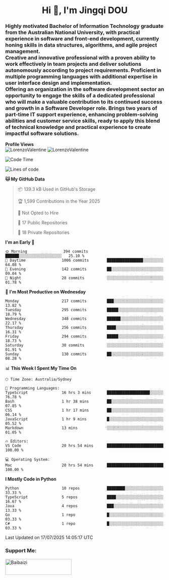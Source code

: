 <h1 align="center">Hi 👋, I'm Jingqi DOU</h1>
<h3 align="left">
Highly motivated Bachelor of Information Technology graduate from the Australian National University, with practical experience in software and front-end development, currently honing skills in data structures, algorithms, and agile project management. <br>
Creative and innovative professional with a proven ability to work effectively in team projects and deliver solutions autonomously according to project requirements. Proficient in multiple programming languages with additional expertise in user interface design and implementation. <br>
Offering an organization in the software development sector an opportunity to engage the skills of a dedicated professional who will make a valuable contribution to its continued success and growth in a Software Developer role. Brings two years of part-time IT support experience, enhancing problem-solving abilities and customer service skills, ready to apply this blend of technical knowledge and practical experience to create impactful software solutions. 
</h3>

**Profile Views**<br>
<img src="https://count.getloli.com/@LorenzoValentine?name=LorenzoValentine&theme=asoul&padding=7&offset=0&align=center&scale=2&pixelated=1&darkmode=auto&prefix=020315" alt="LorenzoValentine" theme="rule34" />
<img src="https://count.getloli.com/@LorenzoValentine?name=LorenzoValentine&theme=food&padding=7&offset=0&align=center&scale=2&pixelated=1&darkmode=auto&prefix=020315" alt="LorenzoValentine" theme="rule34" />
 

<!--START_SECTION:waka-->
![Code Time](http://img.shields.io/badge/Code%20Time-2%2C127%20hrs%201%20min-blue)

![Lines of code](https://img.shields.io/badge/From%20Hello%20World%20I%27ve%20Written-321.2%20thousand%20lines%20of%20code-blue)

**🐱 My GitHub Data** 

> 📦 139.3 kB Used in GitHub's Storage 
 > 
> 🏆 1,599 Contributions in the Year 2025
 > 
> 🚫 Not Opted to Hire
 > 
> 📜 17 Public Repositories 
 > 
> 🔑 18 Private Repositories 
 > 
**I'm an Early 🐤** 

```text
🌞 Morning                394 commits         ██████░░░░░░░░░░░░░░░░░░░   25.10 % 
🌆 Daytime                1006 commits        ████████████████░░░░░░░░░   64.08 % 
🌃 Evening                142 commits         ██░░░░░░░░░░░░░░░░░░░░░░░   09.04 % 
🌙 Night                  28 commits          ░░░░░░░░░░░░░░░░░░░░░░░░░   01.78 % 
```
📅 **I'm Most Productive on Wednesday** 

```text
Monday                   217 commits         ███░░░░░░░░░░░░░░░░░░░░░░   13.82 % 
Tuesday                  295 commits         █████░░░░░░░░░░░░░░░░░░░░   18.79 % 
Wednesday                348 commits         ██████░░░░░░░░░░░░░░░░░░░   22.17 % 
Thursday                 256 commits         ████░░░░░░░░░░░░░░░░░░░░░   16.31 % 
Friday                   294 commits         █████░░░░░░░░░░░░░░░░░░░░   18.73 % 
Saturday                 30 commits          ░░░░░░░░░░░░░░░░░░░░░░░░░   01.91 % 
Sunday                   130 commits         ██░░░░░░░░░░░░░░░░░░░░░░░   08.28 % 
```


📊 **This Week I Spent My Time On** 

```text
🕑︎ Time Zone: Australia/Sydney

💬 Programming Languages: 
TypeScript               16 hrs 3 mins       ███████████████████░░░░░░   76.78 % 
Bash                     1 hr 38 mins        ██░░░░░░░░░░░░░░░░░░░░░░░   07.85 % 
CSS                      1 hr 17 mins        ██░░░░░░░░░░░░░░░░░░░░░░░   06.14 % 
JavaScript               1 hr 9 mins         █░░░░░░░░░░░░░░░░░░░░░░░░   05.52 % 
Markdown                 13 mins             ░░░░░░░░░░░░░░░░░░░░░░░░░   01.05 % 

🔥 Editors: 
VS Code                  20 hrs 54 mins      █████████████████████████   100.00 % 

💻 Operating System: 
Mac                      20 hrs 54 mins      █████████████████████████   100.00 % 
```

**I Mostly Code in Python** 

```text
Python                   10 repos            ████████░░░░░░░░░░░░░░░░░   33.33 % 
TypeScript               5 repos             ████░░░░░░░░░░░░░░░░░░░░░   16.67 % 
Java                     4 repos             ███░░░░░░░░░░░░░░░░░░░░░░   13.33 % 
Go                       1 repo              █░░░░░░░░░░░░░░░░░░░░░░░░   03.33 % 
C#                       1 repo              █░░░░░░░░░░░░░░░░░░░░░░░░   03.33 % 
```




 Last Updated on 17/07/2025 14:05:17 UTC
<!--END_SECTION:waka-->

<!-- [![willianrod's wakatime stats](https://github-readme-stats.vercel.app/api/wakatime?username=lorenzoval2050)](https://github.com/anuraghazra/github-readme-stats) -->


<h3 align="left">Support Me:</h3>
<p><a href="https://www.buymeacoffee.com/Baibaizi"> <img align="left" src="https://cdn.buymeacoffee.com/buttons/v2/default-yellow.png" height="50" width="210" alt="Baibaizi" /></a></p><br><br>
